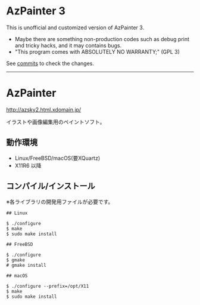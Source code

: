 # AzPainter 3

This is unofficial and customized version of AzPainter 3.

* Maybe there are something non-production codes such as debug print and tricky hacks, and it may contains bugs.
* "This program comes with ABSOLUTELY NO WARRANTY;" (GPL 3)

See [commits](https://github.com/syusui-s/azpainter3/commits/master) to check the changes.

---

# AzPainter

http://azsky2.html.xdomain.jp/

イラストや画像編集用のペイントソフト。

## 動作環境

- Linux/FreeBSD/macOS(要XQuartz)
- X11R6 以降

## コンパイル/インストール

※各ライブラリの開発用ファイルが必要です。

~~~
## Linux

$ ./configure
$ make
$ sudo make install

## FreeBSD

$ ./configure
$ gmake
# gmake install

## macOS

$ ./configure --prefix=/opt/X11
$ make
$ sudo make install
~~~
